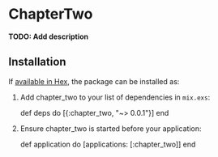 # ChapterTwo

**TODO: Add description**

## Installation

If [available in Hex](https://hex.pm/docs/publish), the package can be installed as:

  1. Add chapter_two to your list of dependencies in `mix.exs`:

        def deps do
          [{:chapter_two, "~> 0.0.1"}]
        end

  2. Ensure chapter_two is started before your application:

        def application do
          [applications: [:chapter_two]]
        end


